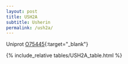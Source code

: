 ```yaml
---
layout: post
title: USH2A
subtitle: Usherin
permalink: /ush2a/
---
```




Uniprot [O75445](http://www.uniprot.org/uniprot/O75445){:target="_blank"}


{% include_relative tables/USH2A_table.html %}

